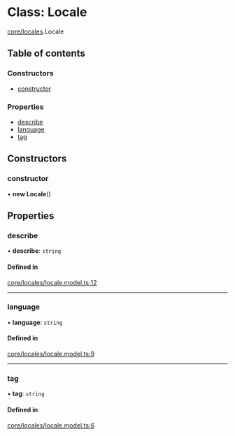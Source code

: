 # Class: Locale

[core/locales](../modules/core_locales.md).Locale

## Table of contents

### Constructors

- [constructor](core_locales.Locale.md#constructor)

### Properties

- [describe](core_locales.Locale.md#describe)
- [language](core_locales.Locale.md#language)
- [tag](core_locales.Locale.md#tag)

## Constructors

### <a id="constructor" name="constructor"></a> constructor

• **new Locale**()

## Properties

### <a id="describe" name="describe"></a> describe

• **describe**: `string`

#### Defined in

[core/locales/locale.model.ts:12](https://github.com/brickdoc/brickdoc/blob/01ea9f2e/apps/server-api/src/core/locales/locale.model.ts#L12)

___

### <a id="language" name="language"></a> language

• **language**: `string`

#### Defined in

[core/locales/locale.model.ts:9](https://github.com/brickdoc/brickdoc/blob/01ea9f2e/apps/server-api/src/core/locales/locale.model.ts#L9)

___

### <a id="tag" name="tag"></a> tag

• **tag**: `string`

#### Defined in

[core/locales/locale.model.ts:6](https://github.com/brickdoc/brickdoc/blob/01ea9f2e/apps/server-api/src/core/locales/locale.model.ts#L6)

